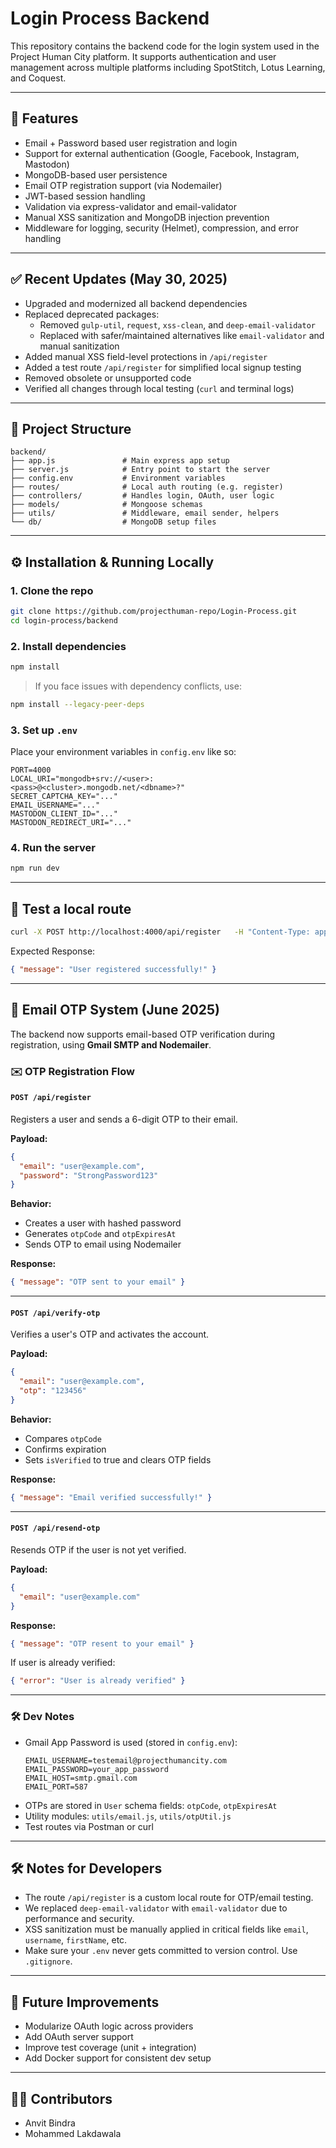  
# Login Process Backend

This repository contains the backend code for the login system used in the Project Human City platform. It supports authentication and user management across multiple platforms including SpotStitch, Lotus Learning, and Coquest.

---

## 📌 Features

- Email + Password based user registration and login
- Support for external authentication (Google, Facebook, Instagram, Mastodon)
- MongoDB-based user persistence
- Email OTP registration support (via Nodemailer)
- JWT-based session handling
- Validation via express-validator and email-validator
- Manual XSS sanitization and MongoDB injection prevention
- Middleware for logging, security (Helmet), compression, and error handling

---

## ✅ Recent Updates (May 30, 2025)

- Upgraded and modernized all backend dependencies
- Replaced deprecated packages:
  - Removed `gulp-util`, `request`, `xss-clean`, and `deep-email-validator`
  - Replaced with safer/maintained alternatives like `email-validator` and manual sanitization
- Added manual XSS field-level protections in `/api/register`
- Added a test route `/api/register` for simplified local signup testing
- Removed obsolete or unsupported code
- Verified all changes through local testing (`curl` and terminal logs)

---

## 📁 Project Structure

```
backend/
├── app.js               # Main express app setup
├── server.js            # Entry point to start the server
├── config.env           # Environment variables
├── routes/              # Local auth routing (e.g. register)
├── controllers/         # Handles login, OAuth, user logic
├── models/              # Mongoose schemas
├── utils/               # Middleware, email sender, helpers
└── db/                  # MongoDB setup files
```

---

## ⚙️ Installation & Running Locally

### 1. Clone the repo

```bash
git clone https://github.com/projecthuman-repo/Login-Process.git
cd login-process/backend
```

### 2. Install dependencies

```bash
npm install
```

> If you face issues with dependency conflicts, use:
```bash
npm install --legacy-peer-deps
```

### 3. Set up `.env`

Place your environment variables in `config.env` like so:

```env
PORT=4000
LOCAL_URI="mongodb+srv://<user>:<pass>@<cluster>.mongodb.net/<dbname>?"
SECRET_CAPTCHA_KEY="..."
EMAIL_USERNAME="..."
MASTODON_CLIENT_ID="..."
MASTODON_REDIRECT_URI="..."
```

### 4. Run the server

```bash
npm run dev
```

---

## 🧪 Test a local route

```bash
curl -X POST http://localhost:4000/api/register   -H "Content-Type: application/json"   -d '{"email": "test@example.com", "password": "123456"}'
```

Expected Response:

```json
{ "message": "User registered successfully!" }
```

---

## 🔐 Email OTP System (June 2025)

The backend now supports email-based OTP verification during registration, using **Gmail SMTP and Nodemailer**.

### ✉️ OTP Registration Flow

#### `POST /api/register`
Registers a user and sends a 6-digit OTP to their email.

**Payload:**
```json
{
  "email": "user@example.com",
  "password": "StrongPassword123"
}
```

**Behavior:**
- Creates a user with hashed password
- Generates `otpCode` and `otpExpiresAt`
- Sends OTP to email using Nodemailer

**Response:**
```json
{ "message": "OTP sent to your email" }
```

---

#### `POST /api/verify-otp`
Verifies a user's OTP and activates the account.

**Payload:**
```json
{
  "email": "user@example.com",
  "otp": "123456"
}
```

**Behavior:**
- Compares `otpCode`
- Confirms expiration
- Sets `isVerified` to true and clears OTP fields

**Response:**
```json
{ "message": "Email verified successfully!" }
```

---

#### `POST /api/resend-otp`
Resends OTP if the user is not yet verified.

**Payload:**
```json
{
  "email": "user@example.com"
}
```

**Response:**
```json
{ "message": "OTP resent to your email" }
```

If user is already verified:
```json
{ "error": "User is already verified" }
```

---

### 🛠 Dev Notes
- Gmail App Password is used (stored in `config.env`):
  ```env
  EMAIL_USERNAME=testemail@projecthumancity.com
  EMAIL_PASSWORD=your_app_password
  EMAIL_HOST=smtp.gmail.com
  EMAIL_PORT=587
  ```
- OTPs are stored in `User` schema fields: `otpCode`, `otpExpiresAt`
- Utility modules: `utils/email.js`, `utils/otpUtil.js`
- Test routes via Postman or curl

---

## 🛠 Notes for Developers

- The route `/api/register` is a custom local route for OTP/email testing.
- We replaced `deep-email-validator` with `email-validator` due to performance and security.
- XSS sanitization must be manually applied in critical fields like `email`, `username`, `firstName`, etc.
- Make sure your `.env` never gets committed to version control. Use `.gitignore`.

---

## 🚧 Future Improvements

- Modularize OAuth logic across providers
- Add OAuth server support
- Improve test coverage (unit + integration)
- Add Docker support for consistent dev setup

---

## 👨‍💻 Contributors

- Anvit Bindra
- Mohammed Lakdawala

